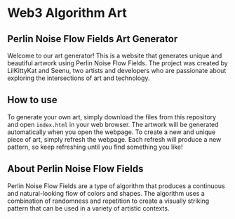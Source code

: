 # Web3 Algorithm Art

## Perlin Noise Flow Fields Art Generator

Welcome to our art generator! This is a website that generates unique and beautiful artwork using Perlin Noise Flow Fields. The project was created by LilKittyKat and Seenu, two artists and developers who are passionate about exploring the intersections of art and technology.

## How to use

To generate your own art, simply download the files from this repository and open `index.html` in your web browser. The artwork will be generated automatically when you open the webpage. To create a new and unique piece of art, simply refresh the webpage. Each refresh will produce a new pattern, so keep refreshing until you find something you like!

## About Perlin Noise Flow Fields

Perlin Noise Flow Fields are a type of algorithm that produces a continuous and natural-looking flow of colors and shapes. The algorithm uses a combination of randomness and repetition to create a visually striking pattern that can be used in a variety of artistic contexts.
